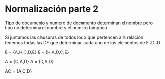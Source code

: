 # Normalización parte 2

Tipo de documento y numero de documento determinan el nombre pero tipo no determina el nombre y el numero tampoco

Si juntamos las clausuras de todos los x que pertencen a la relación tenemos todas las DF que determinan cada uno de los elementos de F :D :D

E = {A,H,C,D,E}
E = {H,A,D,C,E}

A = {C,A,D}
A = {C,A,D}

AC = {A,C,D}
